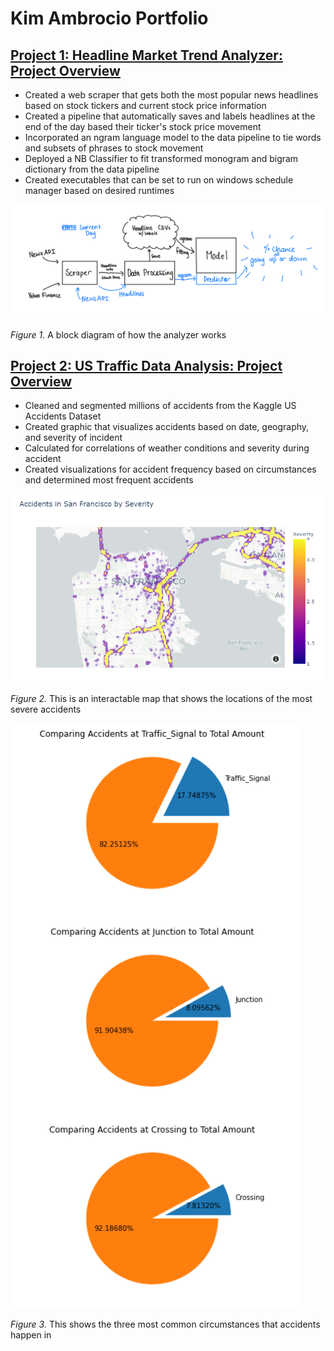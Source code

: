 # Kim Ambrocio Portfolio

## [Project 1: Headline Market Trend Analyzer: Project Overview](https://github.com/ambrociok/headlineMarketCorrelator)
- Created a web scraper that gets both the most popular news headlines based on stock tickers and current stock price information
- Created a pipeline that automatically saves and labels headlines at the end of the day based their ticker's stock price movement
- Incorporated an ngram language model to the data pipeline to tie words and subsets of phrases to stock movement
- Deployed a NB Classifier to fit transformed monogram and bigram dictionary from the data pipeline
- Created executables that can be set to run on windows schedule manager based on desired runtimes

![](https://github.com/ambrociok/headlineMarketCorrelator/blob/master/blockDiagram.png)

*Figure 1.* A block diagram of how the analyzer works


## [Project 2: US Traffic Data Analysis: Project Overview](https://github.com/ambrociok/accidentData)
- Cleaned and segmented millions of accidents from the Kaggle US Accidents Dataset
- Created graphic that visualizes accidents based on date, geography, and severity of incident
- Calculated for correlations of weather conditions and severity during accident
- Created visualizations for accident frequency based on circumstances and determined most frequent accidents 

![](https://github.com/ambrociok/accidentData/blob/master/accidentHeatMapSF.png)

*Figure 2.* This is an interactable map that shows the locations of the most severe accidents

![](https://github.com/ambrociok/accidentData/blob/master/accidentCircumstancePieChart.png)

*Figure 3.* This shows the three most common circumstances that accidents happen in
